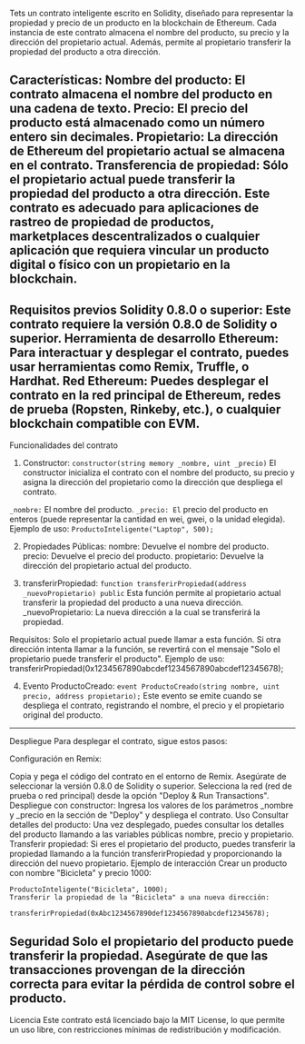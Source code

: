 Tets un contrato inteligente escrito en Solidity, diseñado para representar la propiedad y precio de un producto en la blockchain de Ethereum. Cada instancia de este contrato almacena el nombre del producto, su precio y la dirección del propietario actual. Además, permite al propietario transferir la propiedad del producto a otra dirección.

Características:
Nombre del producto: El contrato almacena el nombre del producto en una cadena de texto.
Precio: El precio del producto está almacenado como un número entero sin decimales.
Propietario: La dirección de Ethereum del propietario actual se almacena en el contrato.
Transferencia de propiedad: Sólo el propietario actual puede transferir la propiedad del producto a otra dirección.
Este contrato es adecuado para aplicaciones de rastreo de propiedad de productos, marketplaces descentralizados o cualquier aplicación que requiera vincular un producto digital o físico con un propietario en la blockchain.
-------------------------------
Requisitos previos
Solidity 0.8.0 o superior: Este contrato requiere la versión 0.8.0 de Solidity o superior.
Herramienta de desarrollo Ethereum: Para interactuar y desplegar el contrato, puedes usar herramientas como Remix, Truffle, o Hardhat.
Red Ethereum: Puedes desplegar el contrato en la red principal de Ethereum, redes de prueba (Ropsten, Rinkeby, etc.), o cualquier blockchain compatible con EVM.
-------------------------------------------
Funcionalidades del contrato
1. Constructor:
```constructor(string memory _nombre, uint _precio)```
El constructor inicializa el contrato con el nombre del producto, su precio y asigna la dirección del propietario como la dirección que despliega el contrato.

```_nombre:``` El nombre del producto.
```_precio: El``` precio del producto en enteros (puede representar la cantidad en wei, gwei, o la unidad elegida).
Ejemplo de uso:
```ProductoInteligente("Laptop", 500);```

2. Propiedades Públicas:
nombre: Devuelve el nombre del producto.
precio: Devuelve el precio del producto.
propietario: Devuelve la dirección del propietario actual del producto.

3. transferirPropiedad:
```function transferirPropiedad(address _nuevoPropietario) public```
Esta función permite al propietario actual transferir la propiedad del producto a una nueva dirección.
_nuevoPropietario: La nueva dirección a la cual se transferirá la propiedad.

Requisitos:
Solo el propietario actual puede llamar a esta función.
Si otra dirección intenta llamar a la función, se revertirá con el mensaje "Solo el propietario puede transferir el producto".
Ejemplo de uso:
transferirPropiedad(0x1234567890abcdef1234567890abcdef12345678);

4. Evento ProductoCreado:
```event ProductoCreado(string nombre, uint precio, address propietario);```
Este evento se emite cuando se despliega el contrato, registrando el nombre, el precio y el propietario original del producto.
-------------------------------------------
 Despliegue
Para desplegar el contrato, sigue estos pasos:

Configuración en Remix:

Copia y pega el código del contrato en el entorno de Remix.
Asegúrate de seleccionar la versión 0.8.0 de Solidity o superior.
Selecciona la red (red de prueba o red principal) desde la opción "Deploy & Run Transactions".
  Despliegue con constructor:
Ingresa los valores de los parámetros _nombre y _precio en la sección de "Deploy" y despliega el contrato.
Uso
  Consultar detalles del producto:
Una vez desplegado, puedes consultar los detalles del producto llamando a las variables públicas nombre, precio y propietario.
  Transferir propiedad:
Si eres el propietario del producto, puedes transferir la propiedad llamando a la función transferirPropiedad y proporcionando la dirección del nuevo propietario.
Ejemplo de interacción
Crear un producto con nombre "Bicicleta" y precio 1000:

```
ProductoInteligente("Bicicleta", 1000);
Transferir la propiedad de la "Bicicleta" a una nueva dirección:
```
```
transferirPropiedad(0xAbc1234567890def1234567890abcdef12345678);
```
Seguridad
Solo el propietario del producto puede transferir la propiedad.
Asegúrate de que las transacciones provengan de la dirección correcta para evitar la pérdida de control sobre el producto.
------------------------------------------------------------------------------------------
Licencia
Este contrato está licenciado bajo la MIT License, lo que permite un uso libre, con restricciones mínimas de redistribución y modificación.
